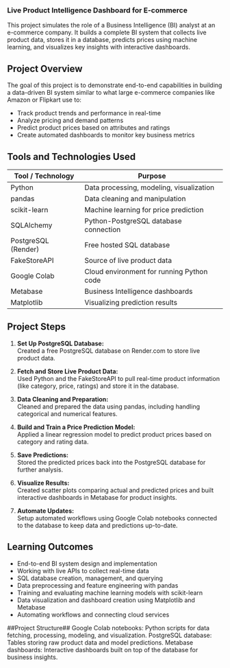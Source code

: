### Live Product Intelligence Dashboard for E-commerce
This project simulates the role of a Business Intelligence (BI) analyst at an e-commerce company. It builds a complete BI system that collects live product data, stores it in a database, predicts prices using machine learning, and visualizes key insights with interactive dashboards.


## Project Overview
The goal of this project is to demonstrate end-to-end capabilities in building a data-driven BI system similar to what large e-commerce companies like Amazon or Flipkart use to:
- Track product trends and performance in real-time  
- Analyze pricing and demand patterns  
- Predict product prices based on attributes and ratings  
- Create automated dashboards to monitor key business metrics


## Tools and Technologies Used

| Tool / Technology | Purpose                              |
|-------------------|------------------------------------|
| Python            | Data processing, modeling, visualization |
| pandas            | Data cleaning and manipulation      |
| scikit-learn      | Machine learning for price prediction |
| SQLAlchemy        | Python-PostgreSQL database connection |
| PostgreSQL (Render) | Free hosted SQL database            |
| FakeStoreAPI      | Source of live product data         |
| Google Colab      | Cloud environment for running Python code |
| Metabase          | Business Intelligence dashboards    |
| Matplotlib        | Visualizing prediction results      |


## Project Steps

1. **Set Up PostgreSQL Database:**  
   Created a free PostgreSQL database on Render.com to store live product data.

2. **Fetch and Store Live Product Data:**  
   Used Python and the FakeStoreAPI to pull real-time product information (like category, price, ratings) and store it in the database.

3. **Data Cleaning and Preparation:**  
   Cleaned and prepared the data using pandas, including handling categorical and numerical features.

4. **Build and Train a Price Prediction Model:**  
   Applied a linear regression model to predict product prices based on category and rating data.

5. **Save Predictions:**  
   Stored the predicted prices back into the PostgreSQL database for further analysis.

6. **Visualize Results:**  
   Created scatter plots comparing actual and predicted prices and built interactive dashboards in Metabase for product insights.

7. **Automate Updates:**  
   Setup automated workflows using Google Colab notebooks connected to the database to keep data and predictions up-to-date.


## Learning Outcomes
- End-to-end BI system design and implementation
- Working with live APIs to collect real-time data
- SQL database creation, management, and querying
- Data preprocessing and feature engineering with pandas
- Training and evaluating machine learning models with scikit-learn
- Data visualization and dashboard creation using Matplotlib and Metabase
- Automating workflows and connecting cloud services


##Project Structure##
Google Colab notebooks: Python scripts for data fetching, processing, modeling, and visualization.
PostgreSQL database: Tables storing raw product data and model predictions.
Metabase dashboards: Interactive dashboards built on top of the database for business insights.
